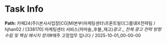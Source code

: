 # Task Info

**Path:** 카페24(주)\본사사업장\[CG]MI본부\마케팅센터\프론트빌더그룹\BX전략팀 / hjhan02 / [338170] 마케팅센터 서비스(차마솔_후불_재고)_광고 _ 전체 광고 전략 방향 수립 및 핵심 메시지 정의_#매주 고정업무 입니다 / 2025-10-01_00-00-00

